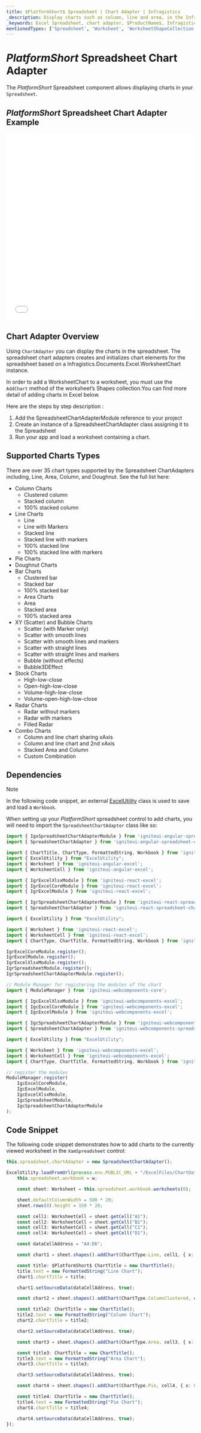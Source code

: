 ```yaml
---
title: $PlatformShort$ Spreadsheet | Chart Adapter | Infragistics
_description: Display charts such as column, line and area, in the Infragistics' $PlatformShort$ spreadsheet control. Learn how to integrate charts in $ProductName$ spreadsheet!
_keywords: Excel Spreadsheet, chart adapter, $ProductName$, Infragistics
mentionedTypes: ['Spreadsheet', 'Worksheet', 'WorksheetShapeCollection', 'WorksheetChart']
---
```

# $PlatformShort$ Spreadsheet Chart Adapter

The $PlatformShort$ Spreadsheet component allows displaying charts in your `Spreadsheet`.

## $PlatformShort$ Spreadsheet Chart Adapter Example

<div class="sample-container loading" style="height: 500px">
    <iframe id="spreadsheet-adapter-iframe" src='{environment:dvDemosBaseUrl}/excel/spreadsheet-adapter-chart' width="100%" height="100%" seamless frameBorder="0" onload="onXPlatSampleIframeContentLoaded(this);" alt="$PlatformShort$ Spreadsheet Chart Adapter Example"></iframe>
</div>
<sample-button src="excel/spreadsheet/adapter-chart"></sample-button>

<div class="divider--half"></div>

## Chart Adapter Overview

Using `ChartAdapter` you can display the charts in the spreadsheet. The spreadsheet chart adapters creates and initializes chart elements for the spreadsheet based on a Infragistics.Documents.Excel.WorksheetChart instance.

In order to add a WorksheetChart to a worksheet, you must use the `AddChart` method of the worksheet’s Shapes collection.You can find more detail of adding charts in Excel below.

Here are the steps by step description :

1. Add the SpreadsheetChartAdapterModule reference to your project
2. Create an instance of a SpreadsheetChartAdapter class assigning it to the Spreadsheet
3. Run your app and load a worksheet containing a chart.

## Supported Charts Types

There are over 35 chart types supported by the Spreadsheet ChartAdapters including, Line, Area, Column, and Doughnut. See the full list here:

* Column Charts
  * Clustered column
  * Stacked column
  * 100% stacked column
* Line Charts
  * Line
  * Line with Markers
  * Stacked line
  * Stacked line with markers
  * 100% stacked line
  * 100% stacked line with markers
* Pie Charts
* Doughnut Charts
* Bar Charts
    * Clustered bar
    * Stacked bar
    * 100% stacked bar
    * Area Charts
    * Area
    * Stacked area
    * 100% stacked area
* XY (Scatter) and Bubble Charts
    * Scatter (with Marker only)
    * Scatter with smooth lines
    * Scatter with smooth lines and markers
    * Scatter with straight lines
    * Scatter with straight lines and markers
    * Bubble (without effects)
    * Bubble3DEffect
* Stock Charts
    * High-low-close
    * Open-high-low-close
    * Volume-high-low-close
    * Volume-open-high-low-close
* Radar Charts
    * Radar without markers
    * Radar with markers
    * Filled Radar
* Combo Charts
    * Column and line chart sharing xAxis
    * Column and line chart and 2nd xAxis
    * Stacked Area and Column
    * Custom Combination

## Dependencies

> [!NOTE]
>
> In the following code snippet, an external [ExcelUtility](excel-utility.md) class is used to save and load a `Workbook`.

When setting up your $PlatformShort$ spreadsheet control to add charts, you will need to import the `SpreadsheetChartAdapter` class like so:

```ts
import { IgxSpreadsheetChartAdapterModule } from 'igniteui-angular-spreadsheet-chart-adapter';
import { SpreadsheetChartAdapter } from 'igniteui-angular-spreadsheet-chart-adapter';

import { ChartTitle, ChartType, FormattedString, Workbook } from 'igniteui-angular-excel';
import { ExcelUtility } from "ExcelUtility";
import { Worksheet } from 'igniteui-angular-excel';
import { WorksheetCell } from 'igniteui-angular-excel';
```

```ts
import { IgrExcelXlsxModule } from 'igniteui-react-excel';
import { IgrExcelCoreModule } from 'igniteui-react-excel';
import { IgrExcelModule } from 'igniteui-react-excel';

import { IgrSpreadsheetChartAdapterModule } from 'igniteui-react-spreadsheet-chart-adapter';
import { SpreadsheetChartAdapter } from 'igniteui-react-spreadsheet-chart-adapter';

import { ExcelUtility } from "ExcelUtility";

import { Worksheet } from 'igniteui-react-excel';
import { WorksheetCell } from 'igniteui-react-excel';
import { ChartType, ChartTitle, FormattedString, Workbook } from 'igniteui-react-excel';

IgrExcelCoreModule.register();
IgrExcelModule.register();
IgrExcelXlsxModule.register();
IgrSpreadsheetModule.register();
IgrSpreadsheetChartAdapterModule.register();
```

```ts
// Module Manager for registering the modules of the chart
import { ModuleManager } from 'igniteui-webcomponents-core';

import { IgcExcelXlsxModule } from 'igniteui-webcomponents-excel';
import { IgcExcelCoreModule } from 'igniteui-webcomponents-excel';
import { IgcExcelModule } from 'igniteui-webcomponents-excel';

import { IgcSpreadsheetChartAdapterModule } from 'igniteui-webcomponents-spreadsheet-chart-adapter';
import { SpreadsheetChartAdapter } from 'igniteui-webcomponents-spreadsheet-chart-adapter';

import { ExcelUtility } from "ExcelUtility";

import { Worksheet } from 'igniteui-webcomponents-excel';
import { WorksheetCell } from 'igniteui-webcomponents-excel';
import { ChartType, ChartTitle, FormattedString, Workbook } from 'igniteui-webcomponents-excel';

// register the modules
ModuleManager.register(
    IgcExcelCoreModule,
    IgcExcelModule,
    IgcExcelXlsxModule,
    IgcSpreadsheetModule,
    IgcSpreadsheetChartAdapterModule
);
```

## Code Snippet

The following code snippet demonstrates how to add charts to the currently viewed worksheet in the `XamSpreadsheet` control:

```typescript
this.spreadsheet.chartAdapter = new SpreadsheetChartAdapter();

ExcelUtility.loadFromUrl(process.env.PUBLIC_URL + "/ExcelFiles/ChartData.xlsx").then((w) => {
    this.spreadsheet.workbook = w;

    const sheet: Worksheet = this.spreadsheet.workbook.worksheets(0);

    sheet.defaultColumnWidth = 500 * 20;
    sheet.rows(0).height = 150 * 20;

    const cell1: WorksheetCell = sheet.getCell("A1");
    const cell2: WorksheetCell = sheet.getCell("B1");
    const cell3: WorksheetCell = sheet.getCell("C1");
    const cell4: WorksheetCell = sheet.getCell("D1");

    const dataCellAddress = "A4:D6";

    const chart1 = sheet.shapes().addChart(ChartType.Line, cell1, { x: 0, y: 0 }, cell1, { x: 100, y: 100 });

    const title: $PlatformShort$ ChartTitle = new ChartTitle();
    title.text = new FormattedString("Line Chart");
    chart1.chartTitle = title;

    chart1.setSourceData(dataCellAddress, true);

    const chart2 = sheet.shapes().addChart(ChartType.ColumnClustered, cell2, { x: 0, y: 0 }, cell2, { x: 100, y: 100 });

    const title2: ChartTitle = new ChartTitle();
    title2.text = new FormattedString("Column Chart");
    chart2.chartTitle = title2;

    chart2.setSourceData(dataCellAddress, true);

    const chart3 = sheet.shapes().addChart(ChartType.Area, cell3, { x: 0, y: 0 }, cell3, { x: 100, y: 100 });

    const title3: ChartTitle = new ChartTitle();
    title3.text = new FormattedString("Area Chart");
    chart3.chartTitle = title3;

    chart3.setSourceData(dataCellAddress, true);

    const chart4 = sheet.shapes().addChart(ChartType.Pie, cell4, { x: 0, y: 0 }, cell4, { x: 100, y: 100 });

    const title4: ChartTitle = new ChartTitle();
    title4.text = new FormattedString("Pie Chart");
    chart4.chartTitle = title4;

    chart4.setSourceData(dataCellAddress, true);
});
```